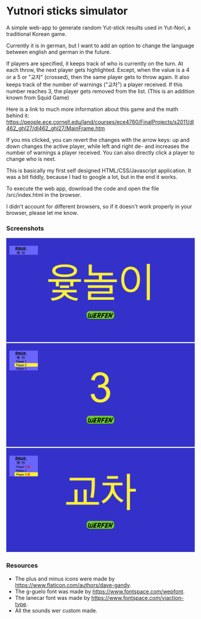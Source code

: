 # Yutnori sticks simulator

A simple web-app to generate random Yut-stick results used in Yut-Nori, a traditional Korean game.

Currently it is in german, but I want to add an option to change the language between english and german in the future.

If players are specified, it keeps track of who is currently on the turn. At each throw, the next player gets highlighted.
Except, when the value is a 4 or a 5 or "교차" (crossed), then the same player gets to throw again. It also keeps track of the number of warnings ("교차") a player received. If this number reaches 3, the player gets removed from the list. (This is an addition known from Squid Game)

Here is a link to much more information about this game and the math behind it:
https://people.ece.cornell.edu/land/courses/ece4760/FinalProjects/s2011/dl462_ghl27/dl462_ghl27/MainFrame.htm

If you mis clicked, you can revert the changes with the arrow keys: up and down changes the active player, while left and right de- and increases the number of warnings a player received.
You can also directly click a player to change who is next.

This is basically my first self designed HTML/CSS/Javascript application. It was a bit fiddly, because I had to google a lot, but in the end it works.

To execute the web app, download the code and open the file /src/index.html in the browser.

I didn't account for different browsers, so if it doesn't work properly in your browser, please let me know.

### Screenshots
![Alt text](screenshots/1.png "Optional title")
![Alt text](screenshots/2.png "Optional title")
![Alt text](screenshots/3.png "Optional title")

### Resources
- The plus and minus icons were made by https://www.flaticon.com/authors/dave-gandy.
- The g-guelo font was made by https://www.fontspace.com/wepfont.
- The lanecar font was made by https://www.fontspace.com/viaction-type.
- All the sounds wer custom made.